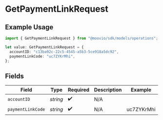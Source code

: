 # GetPaymentLinkRequest

## Example Usage

```typescript
import { GetPaymentLinkRequest } from "@moovio/sdk/models/operations";

let value: GetPaymentLinkRequest = {
  accountID: "c13ba92c-22c5-4545-a5b3-5ce918a5dc92",
  paymentLinkCode: "uc7ZYKrMhi",
};
```

## Fields

| Field              | Type               | Required           | Description        | Example            |
| ------------------ | ------------------ | ------------------ | ------------------ | ------------------ |
| `accountID`        | *string*           | :heavy_check_mark: | N/A                |                    |
| `paymentLinkCode`  | *string*           | :heavy_check_mark: | N/A                | uc7ZYKrMhi         |